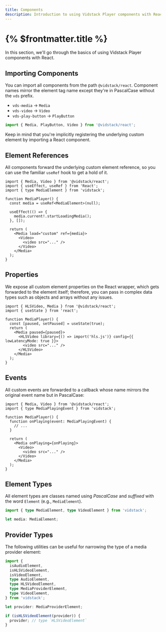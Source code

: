 ```yaml
---
title: Components
description: Introduction to using Vidstack Player components with React.
---
```


# {% $frontmatter.title %}

In this section, we'll go through the basics of using Vidstack Player components with React.

## Importing Components

You can import all components from the path `@vidstack/react`. Component names mirror
the element tag name except they're in PascalCase without the `vds` prefix.

- `vds-media` -> `Media`
- `vds-video` -> `Video`
- `vds-play-button` -> `PlayButton`

```js
import { Media, PlayButton, Video } from '@vidstack/react';
```

Keep in mind that you're implicitly registering the underlying custom element by importing a
React component.

## Element References

All components forward the underlying custom element reference, so you can use the familiar
`useRef` hook to get a hold of it.

```tsx
import { Media, Video } from '@vidstack/react';
import { useEffect, useRef } from 'React';
import { type MediaElement } from 'vidstack';

function MediaPlayer() {
  const media = useRef<MediaElement>(null);

  useEffect(() => {
    media.current!.startLoadingMedia();
  }, []);

  return (
    <Media load="custom" ref={media}>
      <Video>
        <video src="..." />
      </Video>
    </Media>
  );
}
```

## Properties

We expose all custom element properties on the React wrapper, which gets forwarded to the
element itself; therefore, you can pass in complex data types such as objects and arrays without
any issues.

```tsx
import { HLSVideo, Media } from '@vidstack/react';
import { useState } from 'react';

function MediaPlayer() {
  const [paused, setPaused] = useState(true);
  return (
    <Media paused={paused}>
      <HLSVideo library={() => import('hls.js')} config={{ lowLatencyMode: true }}>
        <video src="..." />
      </HLSVideo>
    </Media>
  );
}
```

## Events

All custom events are forwarded to a callback whose name mirrors the original event name but in
PascalCase:

```tsx
import { Media, Video } from '@vidstack/react';
import { type MediaPlayingEvent } from 'vidstack';

function MediaPlayer() {
  function onPlaying(event: MediaPlayingEvent) {
    // ...
  }

  return (
    <Media onPlaying={onPlaying}>
      <Video>
        <video src="..." />
      </Video>
    </Media>
  );
}
```

## Element Types

All element types are classes named using _PascalCase_ and _suffixed_ with the word `Element`
(e.g., `MediaElement`).

```ts {% copy=true %}
import { type MediaElement, type VideoElement } from 'vidstack';

let media: MediaElement;
```

## Provider Types

The following utilities can be useful for narrowing the type of a media provider element:

```ts {% copy=true %}
import {
  isAudioElement,
  isHLSVideoElement,
  isVideoElement,
  type AudioElement,
  type HLSVideoElement,
  type MediaProviderElement,
  type VideoElement,
} from 'vidstack';

let provider: MediaProviderElement;

if (isHLSVideoElement(provider)) {
  provider; // type `HLSVideoElement`
}
```
